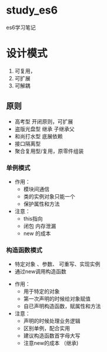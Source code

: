 # study_es6
es6学习笔记
# 设计模式
1. 可复用，
2. 可扩展
3. 可解耦

## 原则
* 高考型 开闭原则，可扩展
* 盗版光盘型 继承 子继承父  
* 和尚打水型  底展依赖
* 接口隔离型 
* 聚合复用型/复用，原零件组装

### 单例模式

- 作用：
    - 模块间通信
    - 类的实例对象只能一个
    - 保护属性和方法
- 注意：
    - this指向
    - 闭包 内存泄漏
    - new 的成本
    
### 构造函数模式
 * 特定对象 、参数、 可重写、实现实例
 * 通过new调用构造函数

- 作用：
    - 用于特定的对象
    - 第一次声明的时候给对象赋值
    - 自已声明构造函数，赋属性和方法
- 注意：
    - 声明的时候处理业务逻辑
    - 区别单例，配合实用
    - 建议构造函数首字母大写
    - 注意new的成本 （继承)